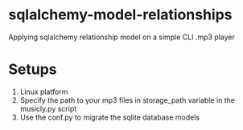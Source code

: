 # sqlalchemy-model-relationships
Applying sqlalchemy relationship model on a simple CLI .mp3 player 

# Setups
<ol>
  <li>Linux platform</li>  
  <li>Specify the path to your mp3 files in storage_path variable in the musicly.py script</li>  
  <li>Use the conf.py to migrate the sqlite database models</li>  
</ol>
